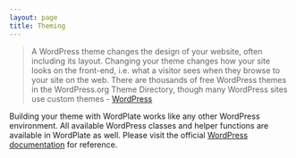 ```yaml
---
layout: page
title: Theming
---
```


> A WordPress theme changes the design of your website, often including its layout. Changing your theme changes how your site looks on the front-end, i.e. what a visitor sees when they browse to your site on the web. There are thousands of free WordPress themes in the WordPress.org Theme Directory, though many WordPress sites use custom themes - [WordPress](https://developer.wordpress.org/themes/getting-started/what-is-a-theme)

Building your theme with WordPlate works like any other WordPress environment. All available WordPress classes and helper functions are available in WordPlate as well. Please visit the official [WordPress documentation](https://developer.wordpress.org/themes) for reference.
